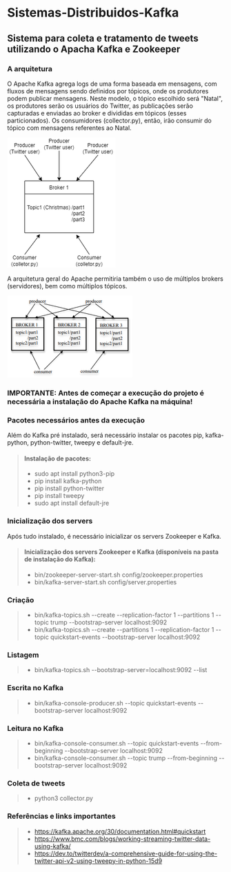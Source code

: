 # Sistemas-Distribuidos-Kafka

## Sistema para coleta e tratamento de tweets utilizando o Apacha Kafka e Zookeeper

### A arquitetura
O Apache Kafka agrega logs de uma forma baseada em mensagens, com fluxos de mensagens sendo definidos por tópicos, onde os produtores podem publicar mensagens. Neste modelo, o tópico escolhido será "Natal", os produtores serão os usuários do Twitter, as publicações serão capturadas e enviadas ao broker e divididas em tópicos (esses particionados). Os consumidores (collector.py), então, irão consumir do tópico com mensagens referentes ao Natal.

![Ilustração da arquitetura utilizada.](/assets/images/arq_tweet.png "Arquitetura utilizada")

A arquitetura geral do Apache permitiria também o uso de múltiplos brokers (servidores), bem como múltiplos tópicos.

![Ilustração da arquitetura genérica do Kafka.](/assets/images/arq.PNG "Arquitetura genérica do Kafka [1]")

### **IMPORTANTE:** Antes de começar a execução do projeto é necessária a instalação do Apache Kafka na máquina!

### Pacotes necessários antes da execução
Além do Kafka pré instalado, será necessário instalar os pacotes pip, kafka-python, python-twitter, tweepy e default-jre.

> #### Instalação de pacotes:
> - sudo apt install python3-pip
> - pip install kafka-python
> - pip install python-twitter
> - pip install tweepy
> - sudo apt install default-jre

### Inicialização dos servers
Após tudo instalado, é necessário inicializar os servers Zookeeper e Kafka.
> #### Inicialização dos servers Zookeeper e Kafka (disponíveis na pasta de instalação do Kafka):
> - bin/zookeeper-server-start.sh config/zookeeper.properties
> - bin/kafka-server-start.sh config/server.properties

### Criação
> - bin/kafka-topics.sh --create --replication-factor 1 --partitions 1 --topic trump --bootstrap-server localhost:9092
> - bin/kafka-topics.sh --create --partitions 1 --replication-factor 1 --topic quickstart-events --bootstrap-server localhost:9092

### Listagem
> - bin/kafka-topics.sh --bootstrap-server=localhost:9092 --list

### Escrita no Kafka
> - bin/kafka-console-producer.sh --topic quickstart-events --bootstrap-server localhost:9092

### Leitura no Kafka
> - bin/kafka-console-consumer.sh --topic quickstart-events --from-beginning --bootstrap-server localhost:9092
> - bin/kafka-console-consumer.sh --topic trump --from-beginning --bootstrap-server localhost:9092

### Coleta de tweets
> - python3 collector.py

### Referências e links importantes
> - <https://kafka.apache.org/30/documentation.html#quickstart>
> - <https://www.bmc.com/blogs/working-streaming-twitter-data-using-kafka/>
> - <https://dev.to/twitterdev/a-comprehensive-guide-for-using-the-twitter-api-v2-using-tweepy-in-python-15d9>
